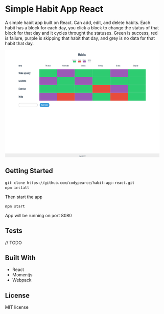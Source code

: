 # Simple Habit App React
A simple habit app built on React. Can add, edit, and delete habits. Each habit has a block for each day, you click a block to change the status of that block for that day and it cycles throught the statuses. Green is success, red is failure, purple is skipping that habit that day, and grey is no data for that habit that day. 

<img src="https://raw.githubusercontent.com/codypearce/habit-app-react/master/client/assets/habits.png" height="350">


## Getting Started

```
git clone https://github.com/codypearce/habit-app-react.git
npm install
```
Then start the app

```
npm start
```
App will be running on port 8080

## Tests

// TODO

## Built With

* React
* Momentjs
* Webpack

## License
MIT license
